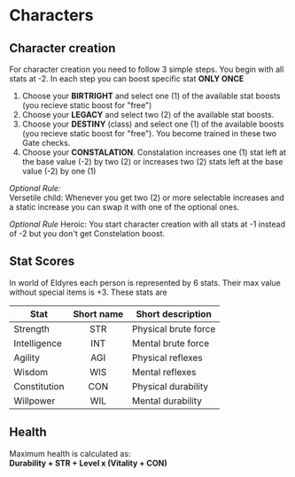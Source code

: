 # Characters

## Character creation

For character creation you need to follow 3 simple steps. You begin with all stats at -2. In each step you can boost specific stat **ONLY ONCE**

1. Choose your **BIRTRIGHT** and select one (1) of the available stat boosts (you recieve static boost for "free")
2. Choose your **LEGACY** and select two (2) of the available stat boosts.
3. Choose your **DESTINY** (class) and select one (1) of the available boosts (you recieve static boost for "free"). You become trained in these two Gate checks.
4. Choose your **CONSTALATION**. Constalation increases one (1) stat left at the base value (-2) by two (2) or increases two (2) stats left at the base value (-2) by one (1)

*Optional Rule:*  
Versetile child: Whenever you get two (2) or more selectable increases and a static increase you can swap it with one of the optional ones.

*Optional Rule*
Heroic: You start character creation with all stats at -1 instead of -2 but you don't get Constelation boost.

## Stat Scores

In world of Eldyres each person is represented by 6 stats. Their max value without special items is +3. These stats are

| Stat | Short name | Short description |
|---|:---:|---|
| Strength | STR | Physical brute force |
| Intelligence | INT | Mental brute force |
| Agility | AGI | Physical reflexes |
| Wisdom | WIS | Mental reflexes |
| Constitution | CON | Physical durability |
| Willpower | WIL | Mental durability |

## Health

Maximum health is calculated as:  
**Durability + STR + Level x (Vitality + CON)**
